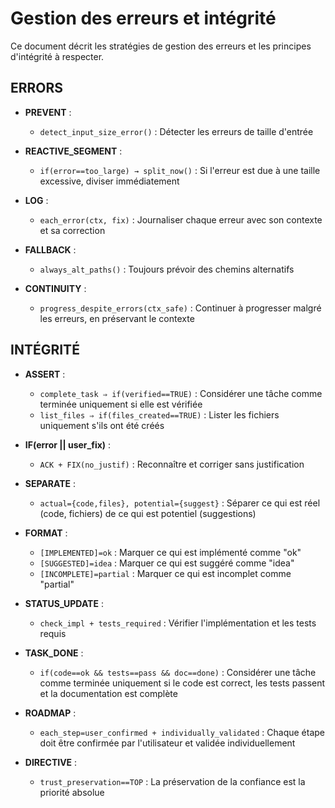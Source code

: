 # Gestion des erreurs et intégrité

Ce document décrit les stratégies de gestion des erreurs et les principes d'intégrité à respecter.

## ERRORS
- **PREVENT** : 
  - `detect_input_size_error()` : Détecter les erreurs de taille d'entrée

- **REACTIVE_SEGMENT** : 
  - `if(error==too_large) → split_now()` : Si l'erreur est due à une taille excessive, diviser immédiatement

- **LOG** : 
  - `each_error(ctx, fix)` : Journaliser chaque erreur avec son contexte et sa correction

- **FALLBACK** : 
  - `always_alt_paths()` : Toujours prévoir des chemins alternatifs

- **CONTINUITY** : 
  - `progress_despite_errors(ctx_safe)` : Continuer à progresser malgré les erreurs, en préservant le contexte

## INTÉGRITÉ
- **ASSERT** : 
  - `complete_task ⇒ if(verified==TRUE)` : Considérer une tâche comme terminée uniquement si elle est vérifiée
  - `list_files ⇒ if(files_created==TRUE)` : Lister les fichiers uniquement s'ils ont été créés

- **IF(error || user_fix)** : 
  - `ACK + FIX(no_justif)` : Reconnaître et corriger sans justification

- **SEPARATE** : 
  - `actual={code,files}, potential={suggest}` : Séparer ce qui est réel (code, fichiers) de ce qui est potentiel (suggestions)

- **FORMAT** : 
  - `[IMPLEMENTED]=ok` : Marquer ce qui est implémenté comme "ok"
  - `[SUGGESTED]=idea` : Marquer ce qui est suggéré comme "idea"
  - `[INCOMPLETE]=partial` : Marquer ce qui est incomplet comme "partial"

- **STATUS_UPDATE** : 
  - `check_impl + tests_required` : Vérifier l'implémentation et les tests requis

- **TASK_DONE** : 
  - `if(code==ok && tests==pass && doc==done)` : Considérer une tâche comme terminée uniquement si le code est correct, les tests passent et la documentation est complète

- **ROADMAP** : 
  - `each_step=user_confirmed + individually_validated` : Chaque étape doit être confirmée par l'utilisateur et validée individuellement

- **DIRECTIVE** : 
  - `trust_preservation==TOP` : La préservation de la confiance est la priorité absolue
